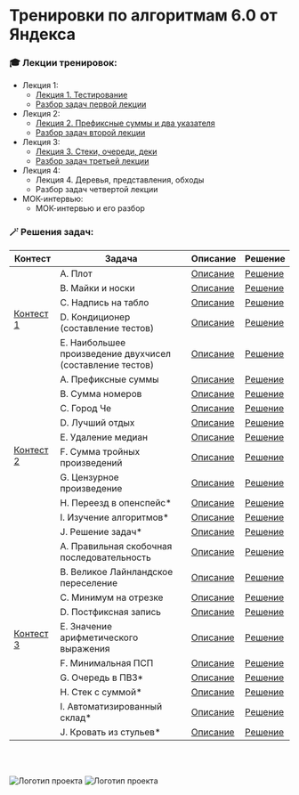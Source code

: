 # Тренировки по алгоритмам 6.0 от Яндекса

<h3>🎓 Лекции тренировок:</h3>

- Лекция 1:
  - [Лекция 1. Тестирование](https://www.youtube.com/live/c67zB3FWLOs)
  - [Разбор задач первой лекции](https://www.youtube.com/live/Gk5KrTA5hpQ)
- Лекция 2:
  - [Лекция 2. Префиксные суммы и два указателя](https://www.youtube.com/live/B4uP6igiVNU)
  - [Разбор задач второй лекции](https://www.youtube.com/live/T3-4f5SZy3Y)
- Лекция 3:
  - [Лекция 3. Стеки, очереди, деки](https://www.youtube.com/live/km0E_i8Dtso)
  - [Разбор задач третьей лекции](https://www.youtube.com/live/Fg5uDgPZDoo)
- Лекция 4:
  - Лекция 4. Деревья, представления, обходы
  - Разбор задач четвертой лекции
- МОК-интервью:
  - МОК-интервью и его разбор

<h3>🪄 Решения задач:</h3>

<table>
  <thead>
    <tr>
      <th>Контест</th>
      <th>Задача</th>
      <th>Описание</th>
      <th>Решение</th>
    </tr>
  </thead>
  <tbody>
    <tr>
      <td  rowspan=5><a href="contest1">Контест 1</a></td>
      <td>A. Плот</td>
      <td><a href="contest1/problem_A_description.pdf">Описание</a></td>
      <td><a href="contest1/problem_A.py">Решение</a></td>
    </tr>
    <tr>
      <td>B. Майки и носки</td>
      <td><a href="contest1/problem_B_description.pdf">Описание</a></td>
      <td><a href="contest1/problem_B.py">Решение</a></td>
    </tr>
    <tr>
      <td>C. Надпись на табло</td>
      <td><a href="contest1/problem_C_description.pdf">Описание</a></td>
      <td><a href="contest1/problem_C.py">Решение</a></td>
    </tr>
    <tr>
      <td>D. Кондиционер (составление тестов)</td>
      <td><a href="contest1/problem_D_description.pdf">Описание</a></td>
      <td><a href="contest1/problem_D.txt">Решение</a></td>
    </tr>
    <tr>
      <td>E. Наибольшее произведение двухчисел (составление тестов)</td>
      <td><a href="contest1/problem_E_description.pdf">Описание</a></td>
      <td><a href="contest1/problem_E.txt">Решение</a></td>
    </tr>
    <tr>
      <td  rowspan=10><a href="contest2">Контест 2</a></td>
      <td>A. Префиксные суммы</td>
      <td><a href="contest2/problem_A_description.pdf">Описание</a></td>
      <td><a href="contest2/problem_A.py">Решение</a></td>
    </tr>
    <tr>
      <td>B. Сумма номеров</td>
      <td><a href="contest2/problem_B_description.pdf">Описание</a></td>
      <td><a href="contest2/problem_B.py">Решение</a></td>
    </tr>
    <tr>
      <td>C. Город Че</td>
      <td><a href="contest2/problem_C_description.pdf">Описание</a></td>
      <td><a href="contest2/problem_C.py">Решение</a></td>
    </tr>
    <tr>
      <td>D. Лучший отдых</td>
      <td><a href="contest2/problem_D_description.pdf">Описание</a></td>
      <td><a href="contest2/problem_D.py">Решение</a></td>
    </tr>
    <tr>
      <td>E. Удаление медиан</td>
      <td><a href="contest2/problem_E_description.pdf">Описание</a></td>
      <td><a href="contest2/problem_E.py">Решение</a></td>
    </tr>
    <tr>
      <td>F. Сумма тройных произведений</td>
      <td><a href="contest2/problem_F_description.pdf">Описание</a></td>
      <td><a href="contest2/problem_F.py">Решение</a></td>
    </tr>
    <tr>
      <td>G. Цензурное произведение</td>
      <td><a href="contest2/problem_G_description.pdf">Описание</a></td>
      <td><a href="contest2/problem_G.py">Решение</a></td>
    </tr>
    <tr>
      <td>H. Переезд в опенспейс*</td>
      <td><a href="contest2/problem_H_description.pdf">Описание</a></td>
      <td><a href="contest2/problem_H.py">Решение</a></td>
    </tr>
    <tr>
      <td>I. Изучение алгоритмов*</td>
      <td><a href="contest2/problem_I_description.pdf">Описание</a></td>
      <td><a href="contest2/problem_I.py">Решение</a></td>
    </tr>
    <tr>
      <td>J. Решение задач*</td>
      <td><a href="contest2/problem_J_description.pdf">Описание</a></td>
      <td><a href="contest2/problem_J.py">Решение</a></td>
    </tr>
    <tr>
      <td  rowspan=10><a href="contest3">Контест 3</a></td>
      <td>A. Правильная скобочная последовательность</td>
      <td><a href="contest3/problem_A_description.pdf">Описание</a></td>
      <td><a href="contest3/problem_A.py">Решение</a></td>
    </tr>
    <tr>
      <td>B. Великое Лайнландское переселение</td>
      <td><a href="contest3/problem_B_description.pdf">Описание</a></td>
      <td><a href="contest3/problem_B.py">Решение</a></td>
    </tr>
    <tr>
      <td>C. Минимум на отрезке</td>
      <td><a href="contest3/problem_C_description.pdf">Описание</a></td>
      <td><a href="contest3/problem_C.py">Решение</a></td>
    </tr>
    <tr>
      <td>D. Постфиксная запись</td>
      <td><a href="contest3/problem_D_description.pdf">Описание</a></td>
      <td><a href="contest3/problem_D.py">Решение</a></td>
    </tr>
    <tr>
      <td>E. Значение арифметического выражения</td>
      <td><a href="contest3/problem_E_description.pdf">Описание</a></td>
      <td><a href="contest3/problem_E.py">Решение</a></td>
    </tr>
    <tr>
      <td>F. Минимальная ПСП</td>
      <td><a href="contest3/problem_F_description.pdf">Описание</a></td>
      <td><a href="contest3/problem_F.py">Решение</a></td>
    </tr>
    <tr>
      <td>G. Очередь в ПВЗ*</td>
      <td><a href="contest3/problem_G_description.pdf">Описание</a></td>
      <td><a href="contest3/problem_G.py">Решение</a></td>
    </tr>
    <tr>
      <td>H. Стек с суммой*</td>
      <td><a href="contest3/problem_H_description.pdf">Описание</a></td>
      <td><a href="contest3/problem_H.py">Решение</a></td>
    </tr>
    <tr>
      <td>I. Автоматизированный склад*</td>
      <td><a href="contest3/problem_I_description.pdf">Описание</a></td>
      <td><a href="contest3/problem_I.py">Решение</a></td>
    </tr>
    <tr>
      <td>J. Кровать из стульев*</td>
      <td><a href="contest3/problem_J_description.pdf">Описание</a></td>
      <td><a href="contest3/problem_J.py">Решение</a></td>
    </tr>
  </tbody>
</table>

<br>
<br>

![Логотип проекта](https://avatars.mds.yandex.net/get-lpc/1635340/d1676757-c6d2-4b40-9848-7ed63de4216e/orig) ![Логотип проекта](https://avatars.mds.yandex.net/get-lpc/12373972/fb9e3b3b-2059-4a74-9032-a327b2ae265d/orig) 
